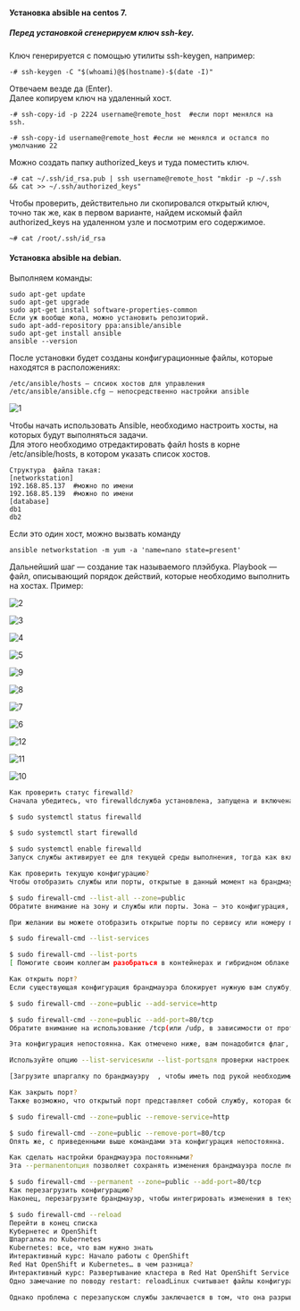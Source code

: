 #### Установка absible на centos 7.

##### Перед установкой сгенерируем ключ ssh-key.

Ключ генерируется с помощью утилиты ssh-keygen, например:

```
-# ssh-keygen -C "$(whoami)@$(hostname)-$(date -I)"
```

Отвечаем везде да (Enter).<br>
Далее копируем ключ на удаленный хост.<br>
```
-# ssh-copy-id -p 2224 username@remote_host  #если порт менялся на ssh.

-# ssh-copy-id username@remote_host #если не менялся и остался по умолчанию 22
```

Можно создать папку authorized_keys и туда поместить ключ.

```
-# cat ~/.ssh/id_rsa.pub | ssh username@remote_host "mkdir -p ~/.ssh && cat >> ~/.ssh/authorized_keys"
```

Чтобы проверить, действительно ли скопировался открытый ключ, точно так же, как в первом варианте, найдем искомый файл authorized_keys на удаленном узле и посмотрим его содержимое.

```
~# cat /root/.ssh/id_rsa
```

#### Установка absible на debian.
Выполняем команды:

```
sudo apt-get update
sudo apt-get upgrade
sudo apt-get install software-properties-common
Если уж вообще жопа, можно установить репозиторий.
sudo apt-add-repository ppa:ansible/ansible
sudo apt-get install ansible
ansible --version
```

После установки будет созданы конфигурационные файлы, которые находятся в расположениях:

```
/etc/ansible/hosts — спсиок хостов для управления
/etc/ansible/ansible.cfg — непосредственно настройки ansible
```
![1](https://github.com/user-attachments/assets/a1dda92e-6e5d-4bbe-a3e9-b7b744ff4e34)

Чтобы начать использовать Ansible, необходимо настроить хосты, на которых будут выполняться задачи.<br> 
Для этого необходимо отредактировать файл hosts в корне /etc/ansible/hosts, в котором указать список хостов.<br>
```
Структура  файла такая:
[networkstation]
192.168.85.137  #можно по имени
192.168.85.139  #можно по имени
[database]
db1
db2
```

Если это один хост, можно вызвать команду 

```
ansible networkstation -m yum -a 'name=nano state=present'
```
 
Дальнейший шаг — создание так называемого плэйбука. Playbook — файл, описывающий порядок действий, которые необходимо выполнить на хостах. Пример:

![2](https://github.com/user-attachments/assets/8b435bc2-a6d8-4838-a4f2-479a3733b5c2)

![3](https://github.com/user-attachments/assets/a9f4e3b5-1edf-4a8a-8fe2-ad51708c8c59)

![4](https://github.com/user-attachments/assets/60db59cd-d513-4d0d-b2f6-fc526f0e20c6)

![5](https://github.com/user-attachments/assets/a81d5229-2bc4-427a-9296-a806ac4c07d9)

![9](https://github.com/user-attachments/assets/ddab84ea-633a-43b8-a85d-5403054ee1a2)

![8](https://github.com/user-attachments/assets/7edcea7e-97d1-4d68-968d-e6fcaa9e7f6d)

![7](https://github.com/user-attachments/assets/4b19f337-c7e7-4360-aa14-7707f178d9bf)

![6](https://github.com/user-attachments/assets/67c9ab46-8c03-40e1-a654-679391bd22ee)

![12](https://github.com/user-attachments/assets/f1abbce7-7590-4e55-bf40-b387bbd86d55)

![11](https://github.com/user-attachments/assets/9628297c-87f9-4ce3-bf7a-1a141e342aef)

![10](https://github.com/user-attachments/assets/82a1fe7c-e310-4ef5-8f55-1be219f2e7ce)

```bash
Как проверить статус firewalld?
Сначала убедитесь, что firewalldслужба установлена, запущена и включена:

$ sudo systemctl status firewalld

$ sudo systemctl start firewalld

$ sudo systemctl enable firewalld
Запуск службы активирует ее для текущей среды выполнения, тогда как включение службы приводит к ее запуску при загрузке системы.

Как проверить текущую конфигурацию?
Чтобы отобразить службы или порты, открытые в данный момент на брандмауэре для общедоступной зоны, введите:

$ sudo firewall-cmd --list-all --zone=public
Обратите внимание на зону и службы или порты. Зона — это конфигурация, связанная с определенным местоположением или ролью сервера.

При желании вы можете отобразить открытые порты по сервису или номеру порта:

$ sudo firewall-cmd --list-services

$ sudo firewall-cmd --list-ports
[ Помогите своим коллегам разобраться в контейнерах и гибридном облаке. Скачать  Как объяснить оркестровку простым языком . ]

Как открыть порт?
Если существующая конфигурация брандмауэра блокирует нужную вам службу, откройте соответствующий порт. Вы можете указать его по имени службы, если это обычная служба. Однако если служба нестандартна, разработана собственными силами или использует собственный номер порта, вы можете открыть порт брандмауэра по номеру порта. Вот два примера для веб-сервисов:

$ sudo firewall-cmd --zone=public --add-service=http

$ sudo firewall-cmd --zone=public --add-port=80/tcp
Обратите внимание на использование /tcp(или /udp, в зависимости от протокола).

Эта конфигурация непостоянна. Как отмечено ниже, вам понадобится флаг, --permanentчтобы сохранить настройки.

Используйте опцию --list-servicesили --list-portsдля проверки настроек.

[Загрузите шпаргалку по брандмауэру  , чтобы иметь под рукой необходимые команды. ]

Как закрыть порт?
Также возможно, что открытый порт представляет собой службу, которая больше не установлена в системе, или что он должен быть закрыт по какой-либо другой причине. Закройте порты по имени службы или номеру порта с помощью этих команд:

$ sudo firewall-cmd --zone=public --remove-service=http

$ sudo firewall-cmd --zone=public --remove-port=80/tcp
Опять же, с приведенными выше командами эта конфигурация непостоянна.

Как сделать настройки брандмауэра постоянными?
Эта --permanentопция позволяет сохранять изменения брандмауэра после перезагрузки. Вы можете интегрировать флаг в команды конфигурации:

$ sudo firewall-cmd --permanent --zone=public --add-port=80/tcp
Как перезагрузить конфигурацию?
Наконец, перезагрузите брандмауэр, чтобы интегрировать изменения в текущую среду выполнения. Сделайте это как отдельный шаг после изменений конфигурации:

$ sudo firewall-cmd --reload
Перейти в конец списка
Кубернетес и OpenShift
Шпаргалка по Kubernetes
Kubernetes: все, что вам нужно знать
Интерактивный курс: Начало работы с OpenShift
Red Hat OpenShift и Kubernetes… в чем разница?
Интерактивный курс: Развертывание кластера в Red Hat OpenShift Service на AWS (ROSA)
Одно замечание по поводу restart: reloadLinux считывает файлы конфигурации во время процесса загрузки, так что же вам нужно делать при изменении файла конфигурации? Очевидный ответ — перезагрузить сервер, заставив систему перечитать файл конфигурации и внести новые изменения. Перезагрузка часто является плохой идеей (приводящей к простою), поэтому вы можете перезапустить службу ( systemctl restart sshd).

Однако проблема с перезапуском службы заключается в том, что она разрывает существующие соединения. Во многих случаях лучшей альтернативой является перезагрузка службы, которая перечитывает файл конфигурации, но не разрывает существующие соединения и, следовательно, не прерывает работу службы.
```















